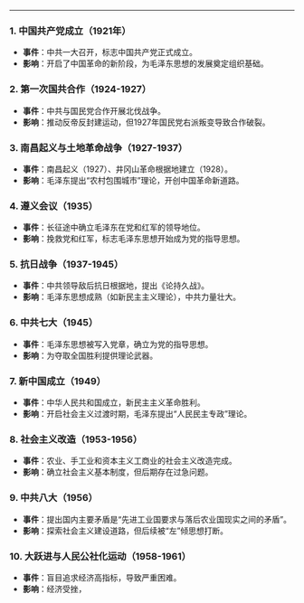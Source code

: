

---

### **1. 中国共产党成立（1921年）**  
- **事件**：中共一大召开，标志中国共产党正式成立。  
- **影响**：开启了中国革命的新阶段，为毛泽东思想的发展奠定组织基础。

### **2. 第一次国共合作（1924-1927）**  
- **事件**：中共与国民党合作开展北伐战争。  
- **影响**：推动反帝反封建运动，但1927年国民党右派叛变导致合作破裂。

### **3. 南昌起义与土地革命战争（1927-1937）**  
- **事件**：南昌起义（1927）、井冈山革命根据地建立（1928）。  
- **影响**：毛泽东提出“农村包围城市”理论，开创中国革命新道路。

### **4. 遵义会议（1935）**  
- **事件**：长征途中确立毛泽东在党和红军的领导地位。  
- **影响**：挽救党和红军，标志毛泽东思想开始成为党的指导思想。

### **5. 抗日战争（1937-1945）**  
- **事件**：中共领导敌后抗日根据地，提出《论持久战》。  
- **影响**：毛泽东思想成熟（如新民主主义理论），中共力量壮大。

### **6. 中共七大（1945）**  
- **事件**：毛泽东思想被写入党章，确立为党的指导思想。  
- **影响**：为夺取全国胜利提供理论武器。

### **7. 新中国成立（1949）**  
- **事件**：中华人民共和国成立，新民主主义革命胜利。  
- **影响**：开启社会主义过渡时期，毛泽东提出“人民民主专政”理论。

### **8. 社会主义改造（1953-1956）**  
- **事件**：农业、手工业和资本主义工商业的社会主义改造完成。  
- **影响**：确立社会主义基本制度，但后期存在过急问题。

### **9. 中共八大（1956）**  
- **事件**：提出国内主要矛盾是“先进工业国要求与落后农业国现实之间的矛盾”。  
- **影响**：探索社会主义建设道路，但后续被“左”倾思想打断。

### **10. 大跃进与人民公社化运动（1958-1961）**  
- **事件**：盲目追求经济高指标，导致严重困难。  
- **影响**：经济受挫，
<!--stackedit_data:
eyJoaXN0b3J5IjpbLTUxODkwMzA0XX0=
-->